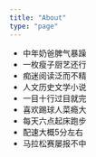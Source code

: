 ```yaml
---
title: "About"
type: "page"
---
```


- 中年奶爸脾气暴躁
- 一枚瘦子厨艺还行
- 痴迷阅读泛而不精
- 人文历史文学小说
- 一目十行过目就完
- 喜欢踢球人菜瘾大
- 每天六点起床跑步
- 配速大概5分左右
- 马拉松赛屡报不中
